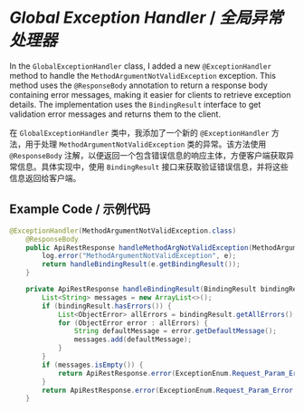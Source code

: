 # _Global Exception Handler_ / _全局异常处理器_

In the `GlobalExceptionHandler` class, I added a new `@ExceptionHandler` method to handle the `MethodArgumentNotValidException` exception. This method uses the `@ResponseBody` annotation to return a response body containing error messages, making it easier for clients to retrieve exception details. The implementation uses the `BindingResult` interface to get validation error messages and returns them to the client.

在 `GlobalExceptionHandler` 类中，我添加了一个新的 `@ExceptionHandler` 方法，用于处理 `MethodArgumentNotValidException` 类的异常。该方法使用 `@ResponseBody` 注解，以便返回一个包含错误信息的响应主体，方便客户端获取异常信息。具体实现中，使用 `BindingResult` 接口来获取验证错误信息，并将这些信息返回给客户端。

## Example Code / 示例代码
```java
@ExceptionHandler(MethodArgumentNotValidException.class)
    @ResponseBody
    public ApiRestResponse handleMethodArgNotValidException(MethodArgumentNotValidException e) {
        log.error("MethodArgumentNotValidException", e);
        return handleBindingResult(e.getBindingResult());
    }

    private ApiRestResponse handleBindingResult(BindingResult bindingResult) {
        List<String> messages = new ArrayList<>();
        if (bindingResult.hasErrors()) {
            List<ObjectError> allErrors = bindingResult.getAllErrors();
            for (ObjectError error : allErrors) {
                String defaultMessage = error.getDefaultMessage();
                messages.add(defaultMessage);
            }
        }
        if (messages.isEmpty()) {
            return ApiRestResponse.error(ExceptionEnum.Request_Param_Error);
        }
        return ApiRestResponse.error(ExceptionEnum.Request_Param_Error.getCode(), messages.toString());
    }
